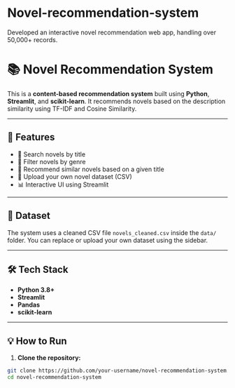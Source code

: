 # Novel-recommendation-system
 Developed an interactive novel recommendation web app, handling over 50,000+ records.


# 📚 Novel Recommendation System

This is a **content-based recommendation system** built using **Python**, **Streamlit**, and **scikit-learn**. It recommends novels based on the description similarity using TF-IDF and Cosine Similarity.

---

## 🚀 Features

- 🔎 Search novels by title
- 🎯 Filter novels by genre
- 🤖 Recommend similar novels based on a given title
- 📂 Upload your own novel dataset (CSV)
- 📊 Interactive UI using Streamlit

---

## 📁 Dataset

The system uses a cleaned CSV file `novels_cleaned.csv` inside the `data/` folder. You can replace or upload your own dataset using the sidebar.

---

## 🛠️ Tech Stack

- **Python 3.8+**
- **Streamlit**
- **Pandas**
- **scikit-learn**

---

## 💡 How to Run

1. **Clone the repository:**

```bash
git clone https://github.com/your-username/novel-recommendation-system.git
cd novel-recommendation-system
